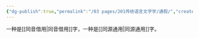 ```yaml
---
{"dg-publish":true,"permalink":"/03 pages/201传统语言文字学/通假/","created":"2024-12-09T19:05:16.915+08:00","updated":"2025-03-01T22:38:33.685+08:00"}
---
```


一种是[[同音借用\|同音借用]]字，一种是[[同源通用\|同源通用]]字。